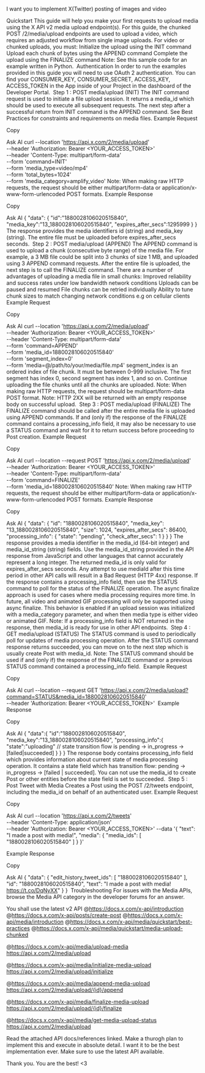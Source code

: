 I want you to implement X(Twitter) posting of images and video

Quickstart
This guide will help you make your first requests to upload media using the X API v2 media upload endpoint(s).
For this guide, the chunked POST /2/media/upload endpoints are used to upload a video, which requires an adjusted workflow from single image uploads.
For video or chunked uploads, you must:
Initialize the upload using the INIT command
Upload each chunk of bytes using the APPEND command
Complete the upload using the FINALIZE command
Note: See this sample code for an example written in Python.
​
Authentication
In order to run the examples provided in this guide you will need to use OAuth 2 authentication.
You can find your CONSUMER_KEY, CONSUMER_SECRET, ACCESS_KEY, ACCESS_TOKEN in the App inside of your Project in the dashboard of the Developer Portal.
​
Step 1 : POST media/upload (INIT)
The INIT command request is used to initiate a file upload session. It returns a media_id which should be used to execute all subsequent requests. The next step after a successful return from INIT command is the APPEND command.
See Best Practices for constraints and requirements on media files.
Example Request

Copy

Ask AI
curl --location 'https://api.x.com/2/media/upload' \
 --header 'Authorization: Bearer <YOUR_ACCESS_TOKEN>' \
 --header 'Content-Type: multipart/form-data' \
 --form 'command=INIT' \
 --form 'media_type=video/mp4' \
 --form 'total_bytes=1024' \
 --form 'media_category=amplify_video'
Note: When making raw HTTP requests, the request should be either multipart/form-data or application/x-www-form-urlencoded POST formats.
Example Response

Copy

Ask AI
{
"data":
{
"id":"1880028106020515840",
"media_key":"13_1880028106020515840",
"expires_after_secs":1295999
}
}
The response provides the media identifiers id (string) and media_key (string). The entire file must be uploaded before expires_after_secs seconds.
​
Step 2 : POST media/upload (APPEND)
The APPEND command is used to upload a chunk (consecutive byte range) of the media file. For example, a 3 MB file could be split into 3 chunks of size 1 MB, and uploaded using 3 APPEND command requests. After the entire file is uploaded, the next step is to call the FINALIZE command.
There are a number of advantages of uploading a media file in small chunks:
Improved reliability and success rates under low bandwidth network conditions
Uploads can be paused and resumed
File chunks can be retried individually
Ability to tune chunk sizes to match changing network conditions e.g on cellular clients
Example Request

Copy

Ask AI
curl --location 'https://api.x.com/2/media/upload' \
 --header 'Authorization: Bearer <YOUR_ACCESS_TOKEN>' \
 --header 'Content-Type: multipart/form-data' \
 --form 'command=APPEND' \
 --form 'media_id=1880028106020515840' \
 --form 'segment_index=0' \
 --form 'media=@/path/to/your/media/file.mp4'
segment_index is an ordered index of file chunk. It must be between 0-999 inclusive. The first segment has index 0, second segment has index 1, and so on. Continue uploading the file chunks until all the chunks are uploaded.
Note: When making raw HTTP requests, the request should be multipart/form-data POST format.
Note: HTTP 2XX will be returned with an empty response body on successful upload.
​
Step 3 : POST media/upload (FINALIZE)
The FINALIZE command should be called after the entire media file is uploaded using APPEND commands. If and (only if) the response of the FINALIZE command contains a processing_info field, it may also be necessary to use a STATUS command and wait for it to return success before proceeding to Post creation.
Example Request

Copy

Ask AI
curl --location --request POST 'https://api.x.com/2/media/upload' \
 --header 'Authorization: Bearer <YOUR_ACCESS_TOKEN>' \
 --header 'Content-Type: multipart/form-data' \
 --form 'command=FINALIZE' \
 --form 'media_id=1880028106020515840'
Note: When making raw HTTP requests, the request should be either multipart/form-data or application/x-www-form-urlencoded POST formats.
Example Response

Copy

Ask AI
{
"data": {
"id": "1880028106020515840",
"media_key": "13_1880028106020515840",
"size": 1024,
"expires_after_secs": 86400,
"processing_info": {
"state": "pending",
"check_after_secs": 1
}
}
}
The response provides a media identifier in the media_id (64-bit integer) and media_id_string (string) fields. Use the media_id_string provided in the API response from JavaScript and other languages that cannot accurately represent a long integer.
The returned media_id is only valid for expires_after_secs seconds. Any attempt to use mediaId after this time period in other API calls will result in a Bad Request (HTTP 4xx) response.
If the response contains a processing_info field, then use the STATUS command to poll for the status of the FINALIZE operation. The async finalize approach is used for cases where media processing requires more time. In future, all video and animated GIF processing will only be supported using async finalize. This behavior is enabled if an upload session was initialized with a media_category parameter, and when then media type is either video or animated GIF.
Note: If a processing_info field is NOT returned in the response, then media_id is ready for use in other API endpoints.
​
Step 4 : GET media/upload (STATUS)
The STATUS command is used to periodically poll for updates of media processing operation. After the STATUS command response returns succeeded, you can move on to the next step which is usually create Post with media_id.
Note: The STATUS command should be used if and (only if) the response of the FINALIZE command or a previous STATUS command contained a processing_info field.
​
Example Request

Copy

Ask AI
curl --location --request GET 'https://api.x.com/2/media/upload?command=STATUS&media_id=1880028106020515840' \
 --header 'Authorization: Bearer <YOUR_ACCESS_TOKEN>'
​
Example Response

Copy

Ask AI
{
"data":{
"id":"1880028106020515840",
"media_key":"13_1880028106020515840",
"processing_info":{
"state":"uploading" // state transition flow is pending -> in_progress -> [failed|succeeded]
}
}
}
The response body contains processing_info field which provides information about current state of media processing operation. It contains a state field which has transition flow: pending -> in_progress -> [failed | succeeded]. You can not use the media_id to create Post or other entities before the state field is set to succeeded.
​
Step 5 : Post Tweet with Media
Creates a Post using the POST /2/tweets endpoint, including the media_id on behalf of an authenticated user.
Example Request

Copy

Ask AI
curl --location 'https://api.x.com/2/tweets' \
--header 'Content-Type: application/json' \
--header 'Authorization: Bearer <YOUR_ACCESS_TOKEN>'
--data '{
"text": "I made a post with media!",
"media": {
"media_ids": [
"1880028106020515840"
]
}
}'

Example Response

Copy

Ask AI
{
"data": {
"edit_history_tweet_ids": [
"1880028106020515840"
],
"id": "1880028106020515840",
"text": "I made a post with media! https://t.co/DqNyXX"
}
}
​
Troubleshooting
For issues with the Media APIs, browse the Media API category in the developer forums for an answer.

You shall use the latest v2 API @https://docs.x.com/x-api/introduction
@https://docs.x.com/x-api/posts/create-post
@https://docs.x.com/x-api/media/introduction
@https://docs.x.com/x-api/media/quickstart/best-practices
@https://docs.x.com/x-api/media/quickstart/media-upload-chunked

@https://docs.x.com/x-api/media/upload-media
https://api.x.com/2/media/upload

@https://docs.x.com/x-api/media/initialize-media-upload
https://api.x.com/2/media/upload/initialize

@https://docs.x.com/x-api/media/append-media-upload
https://api.x.com/2/media/upload/{id}/append

@https://docs.x.com/x-api/media/finalize-media-upload
https://api.x.com/2/media/upload/{id}/finalize

@https://docs.x.com/x-api/media/get-media-upload-status
https://api.x.com/2/media/upload

Read the attached API docs/references linked. Make a thurogh plan to implement this and execute in absolute detail. I want it to be the best implementation ever. Make sure to use the latest API available.

Thank you. You are the best! <3
